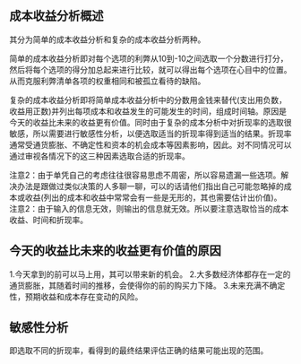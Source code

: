 ## 成本收益分析概述
其分为简单的成本收益分析和复杂的成本收益分析两种。

简单的成本收益分析即对每个选项的利弊从10到-10之间选取一个分数进行打分，然后将每个选项的得分加总起来进行比较，就可以得出每个选项在心目中的位置。从而克服利弊清单各项的权重相同和被孤立看待的缺陷。

复杂的成本收益分析即将简单成本收益分析中的分数用金钱来替代(支出用负数，收益用正数)并列出每项成本和收益发生的可能发生的时间，组成时间轴。原因是今天的收益比未来的收益更有价值。同时由于复杂的成本分析中对折现率的选取很敏感，所以需要进行敏感性分析，以便选取适当的折现率得到适当的结果。折现率通常受通货膨胀、不确定性和资本的机会成本等因素影响，因此。对不同情况可以通过审视各情况下的这三种因素选取合适的折现率。

注意2：由于单凭自己的考虑往往很容易思虑不周密，所以容易遗漏一些选项。解决办法是跟做过类似决策的人多聊一聊，可以的话请他们指出自己可能忽略掉的成本或收益(列出的成本和收益中常常会有一些是无形的，其也需要估计出价值)。
注意2：由于输入的信息无效，则输出的信息就无效。所以要注意选取恰当的成本收益、时间和折现率。

## 今天的收益比未来的收益更有价值的原因
1.今天拿到的前可以马上用，其可以带来新的机会。
2.大多数经济体都存在一定的通货膨胀，其随着时间的推移，会使得你的前的购买力下降。
3.未来充满不确定性，预期收益和成本存在变动的风险。

## 敏感性分析
即选取不同的折现率，看得到的最终结果评估正确的结果可能出现的范围。


